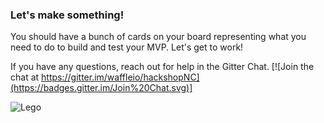 ### Let's make something!

You should have a bunch of cards on your board representing what you need to do to build and test your MVP. Let's get to work!

If you have any questions, reach out for help in the Gitter Chat. [![Join the chat at https://gitter.im/waffleio/hackshopNC](https://badges.gitter.im/Join%20Chat.svg)]

![Lego](https://media2.giphy.com/media/10nUOx7fvLEKpG/200.gif)